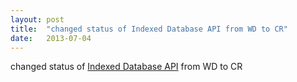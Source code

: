 ```yaml
---
layout: post
title:  "changed status of Indexed Database API from WD to CR"
date:   2013-07-04
---
```


changed status of [Indexed Database API](http://www.w3.org/TR/IndexedDB/) from WD to CR

